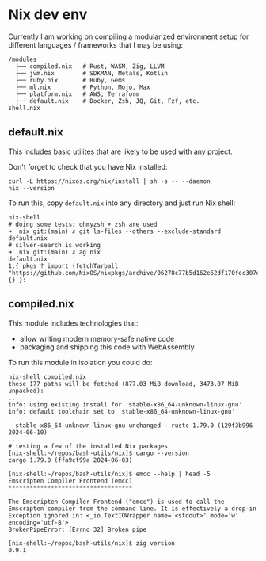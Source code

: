# Nix dev env

Currently I am working on compiling a modularized environment setup for different
languages / frameworks that I may be using:

```shell
/modules
  ├── compiled.nix   # Rust, WASM, Zig, LLVM
  ├── jvm.nix        # SDKMAN, Metals, Kotlin
  ├── ruby.nix       # Ruby, Gems
  ├── ml.nix         # Python, Mojo, Max
  ├── platform.nix   # AWS, Terraform
  ├── default.nix    # Docker, Zsh, JQ, Git, Fzf, etc.
shell.nix
```

## default.nix

This includes basic utilites that are likely to be used with any project.

Don't forget to check that you have Nix installed:

```shell
curl -L https://nixos.org/nix/install | sh -s -- --daemon
nix --version
```

To run this, copy `default.nix` into any directory and just run Nix shell:

```shell
nix-shell
# doing some tests: ohmyzsh + zsh are used
➜  nix git:(main) ✗ git ls-files --others --exclude-standard
default.nix
# silver-search is working
➜  nix git:(main) ✗ ag nix
default.nix
1:{ pkgs ? import (fetchTarball "https://github.com/NixOS/nixpkgs/archive/06278c77b5d162e62df170fec307e83f1812d94b.tar.gz") {} }:
```

## compiled.nix

This module includes technologies that:
- allow writing modern memory-safe native code
- packaging and shipping this code with WebAssembly

To run this module in isolation you could do:

```shell
nix-shell compiled.nix
these 177 paths will be fetched (877.03 MiB download, 3473.07 MiB unpacked):
...
info: using existing install for 'stable-x86_64-unknown-linux-gnu'
info: default toolchain set to 'stable-x86_64-unknown-linux-gnu'

  stable-x86_64-unknown-linux-gnu unchanged - rustc 1.79.0 (129f3b996 2024-06-10)
...
# testing a few of the installed Nix packages
[nix-shell:~/repos/bash-utils/nix]$ cargo --version
cargo 1.79.0 (ffa9cf99a 2024-06-03)

[nix-shell:~/repos/bash-utils/nix]$ emcc --help | head -5
Emscripten Compiler Frontend (emcc)
***********************************

The Emscripten Compiler Frontend ("emcc") is used to call the
Emscripten compiler from the command line. It is effectively a drop-in
Exception ignored in: <_io.TextIOWrapper name='<stdout>' mode='w' encoding='utf-8'>
BrokenPipeError: [Errno 32] Broken pipe

[nix-shell:~/repos/bash-utils/nix]$ zig version
0.9.1
```
